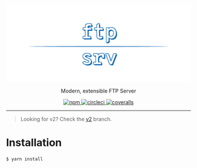 <p align="center">
  <a href="https://github.com/trs/ftp-srv">
    <img alt="ftp-srv" src="logo.png" width="600px"  />
  </a>
</p>


<p align="center">
  Modern, extensible FTP Server
</p>

<p align="center">
  <a href="https://www.npmjs.com/package/ftp-srv">
    <img alt="npm" src="https://img.shields.io/npm/dm/ftp-srv.svg?style=for-the-badge" />
  </a>

  <a href="https://circleci.com/gh/trs/ftp-srv">
    <img alt="circleci" src="https://img.shields.io/circleci/project/github/trs/ftp-srv.svg?style=for-the-badge" />
  </a>

  <a href="https://coveralls.io/github/trs/ftp-srv?branch=master">
    <img alt="coveralls" src="https://img.shields.io/coveralls/github/trs/ftp-srv.svg?style=for-the-badge" />
  </a>
</p>

---

> Looking for v2? Check the [v2](#v2) branch.

# Installation

```
$ yarn install
```

